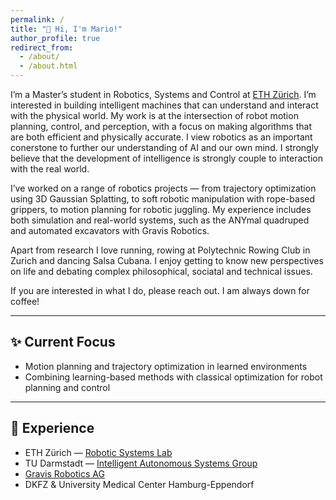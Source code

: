 ```yaml
---
permalink: /
title: "👋 Hi, I'm Mario!"
author_profile: true
redirect_from: 
  - /about/
  - /about.html
---
```


I’m a Master’s student in Robotics, Systems and Control at [ETH Zürich](https://ethz.ch/en.html). I’m interested in building intelligent machines that can understand and interact with the physical world. 
My work is at the intersection of robot motion planning, control, and perception, with a focus on making algorithms that are both efficient and physically accurate.
I view robotics as an important conerstone to further our understanding of AI and our own mind. I strongly believe that the development of intelligence is strongly couple to interaction with the real world.

I’ve worked on a range of robotics projects — from trajectory optimization using 3D Gaussian Splatting, to soft robotic manipulation with rope-based grippers, to motion planning for robotic juggling. My experience includes both simulation and real-world systems, such as the ANYmal quadruped and automated excavators with Gravis Robotics.

Apart from research I love running, rowing at Polytechnic Rowing Club in Zurich and dancing Salsa Cubana. I enjoy getting to know new perspectives on life and debating complex philosophical, sociatal and technical issues. 

If you are interested in what I do, please reach out. I am always down for coffee!

---

## ✨ Current Focus   

- Motion planning and trajectory optimization in learned environments  
- Combining learning-based methods with classical optimization for robot planning and control  

---

## 🧪 Experience

- ETH Zürich — [Robotic Systems Lab](https://rsl.ethz.ch/)  
- TU Darmstadt — [Intelligent Autonomous Systems Group](https://www.ias.informatik.tu-darmstadt.de/)  
- [Gravis Robotics AG](https://gravisrobotics.com/)  
- DKFZ & University Medical Center Hamburg-Eppendorf  
